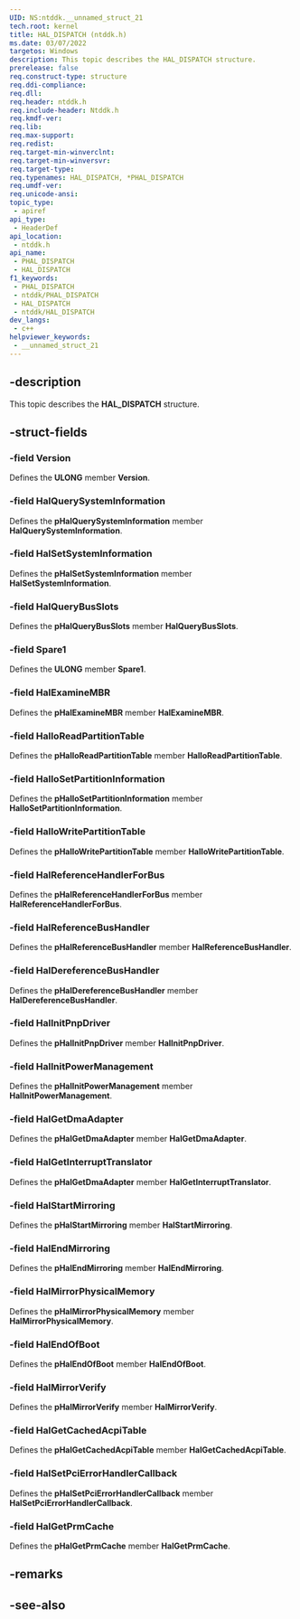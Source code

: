 ```yaml
---
UID: NS:ntddk.__unnamed_struct_21
tech.root: kernel
title: HAL_DISPATCH (ntddk.h)
ms.date: 03/07/2022
targetos: Windows
description: This topic describes the HAL_DISPATCH structure.
prerelease: false
req.construct-type: structure
req.ddi-compliance: 
req.dll: 
req.header: ntddk.h
req.include-header: Ntddk.h
req.kmdf-ver: 
req.lib: 
req.max-support: 
req.redist: 
req.target-min-winverclnt: 
req.target-min-winversvr: 
req.target-type: 
req.typenames: HAL_DISPATCH, *PHAL_DISPATCH
req.umdf-ver: 
req.unicode-ansi: 
topic_type:
 - apiref
api_type:
 - HeaderDef
api_location:
 - ntddk.h
api_name:
 - PHAL_DISPATCH
 - HAL_DISPATCH
f1_keywords:
 - PHAL_DISPATCH
 - ntddk/PHAL_DISPATCH
 - HAL_DISPATCH
 - ntddk/HAL_DISPATCH
dev_langs:
 - c++
helpviewer_keywords:
 - __unnamed_struct_21
---
```


## -description

This topic describes the **HAL_DISPATCH** structure.

## -struct-fields

### -field Version

Defines the **ULONG** member **Version**.

### -field HalQuerySystemInformation

Defines the **pHalQuerySystemInformation** member **HalQuerySystemInformation**.

### -field HalSetSystemInformation

Defines the **pHalSetSystemInformation** member **HalSetSystemInformation**.

### -field HalQueryBusSlots

Defines the **pHalQueryBusSlots** member **HalQueryBusSlots**.

### -field Spare1

Defines the **ULONG** member **Spare1**.

### -field HalExamineMBR

Defines the **pHalExamineMBR** member **HalExamineMBR**.

### -field HalIoReadPartitionTable

Defines the **pHalIoReadPartitionTable** member **HalIoReadPartitionTable**.

### -field HalIoSetPartitionInformation

Defines the **pHalIoSetPartitionInformation** member **HalIoSetPartitionInformation**.

### -field HalIoWritePartitionTable

Defines the **pHalIoWritePartitionTable** member **HalIoWritePartitionTable**.

### -field HalReferenceHandlerForBus

Defines the **pHalReferenceHandlerForBus** member **HalReferenceHandlerForBus**.

### -field HalReferenceBusHandler

Defines the **pHalReferenceBusHandler** member **HalReferenceBusHandler**.

### -field HalDereferenceBusHandler

Defines the **pHalDereferenceBusHandler** member **HalDereferenceBusHandler**.

### -field HalInitPnpDriver

Defines the **pHalInitPnpDriver** member **HalInitPnpDriver**.

### -field HalInitPowerManagement

Defines the **pHalInitPowerManagement** member **HalInitPowerManagement**.

### -field HalGetDmaAdapter

Defines the **pHalGetDmaAdapter** member **HalGetDmaAdapter**.

### -field HalGetInterruptTranslator

Defines the **pHalGetDmaAdapter** member **HalGetInterruptTranslator**.

### -field HalStartMirroring

Defines the **pHalStartMirroring** member **HalStartMirroring**.

### -field HalEndMirroring

Defines the **pHalEndMirroring** member **HalEndMirroring**.

### -field HalMirrorPhysicalMemory

Defines the **pHalMirrorPhysicalMemory** member **HalMirrorPhysicalMemory**.

### -field HalEndOfBoot

Defines the **pHalEndOfBoot** member **HalEndOfBoot**.

### -field HalMirrorVerify

Defines the **pHalMirrorVerify** member **HalMirrorVerify**.

### -field HalGetCachedAcpiTable

Defines the **pHalGetCachedAcpiTable** member **HalGetCachedAcpiTable**.

### -field HalSetPciErrorHandlerCallback

Defines the **pHalSetPciErrorHandlerCallback** member **HalSetPciErrorHandlerCallback**.

### -field HalGetPrmCache

Defines the **pHalGetPrmCache** member **HalGetPrmCache**.

## -remarks

## -see-also
